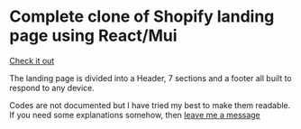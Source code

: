 # Complete clone of Shopify landing page using React/Mui

[Check it out](https://shopify.247-dev.com, "Shopify clone url")

The landing page is divided into a Header, 7 sections and a footer all built to respond to any device. 

Codes are not documented but I have tried my best to make them readable. If you need some explanations somehow, then [leave me a message](https://247-dev.com/leave-a-message, "My website")